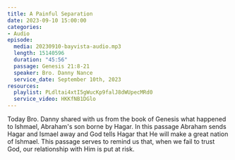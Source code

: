 ```yaml
---
title: A Painful Separation
date: 2023-09-10 15:00:00
categories:
- Audio
episode:
  media: 20230910-bayvista-audio.mp3
  length: 15140596
  duration: "45:56"
  passage: Genesis 21:8-21
  speaker: Bro. Danny Nance
  service_date: September 10th, 2023
resources:
  playlist: PLdltai4xtI5gWucKp9falJ8dWUpecMRd0
  service_video: HKKfNB1DGlo
---
```

Today Bro. Danny shared with us from the book of Genesis what happened to Ishmael, Abraham's son borne by Hagar. In this passage Abraham sends Hagar and Ismael away and God tells Hagar that He will make a great nation of Ishmael. This passage serves to remind us that, when we fail to trust God, our relationship with Him is put at risk.